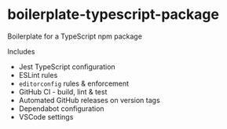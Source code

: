 # boilerplate-typescript-package

Boilerplate for a TypeScript npm package

Includes

- Jest TypeScript configuration
- ESLint rules
- `editorconfig` rules & enforcement
- GitHub CI - build, lint & test
- Automated GitHub releases on version tags
- Dependabot configuration
- VSCode settings
